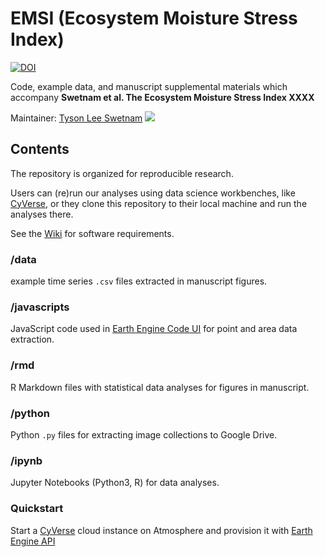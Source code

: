 # EMSI (Ecosystem Moisture Stress Index)

[![DOI](https://zenodo.org/badge/116533015.svg)](https://zenodo.org/badge/latestdoi/116533015)

Code, example data, and manuscript supplemental materials which accompany **Swetnam et al. The Ecosystem Moisture Stress Index XXXX**

Maintainer: [Tyson Lee Swetnam](http://tyson-swetnam.github.io/) [![](https://orcid.org/sites/default/files/images/orcid_16x16.png)](http://orcid.org/0000-0002-6639-7181)

## Contents

The repository is organized for reproducible research. 

Users can (re)run our analyses using data science workbenches, like [CyVerse](https://cyverse.org), or they clone this repository to their local machine and run the analyses there. 

See the [Wiki](https://github.com/tyson-swetnam/emsi/wiki) for software requirements.

### /data

example time series `.csv` files extracted in manuscript figures.

### /javascripts

JavaScript code used in [Earth Engine Code UI](https://code.earthengine.google.com/) for point and area data extraction.

### /rmd

R Markdown files with statistical data analyses for figures in manuscript. 

### /python

Python `.py` files for extracting image collections to Google Drive.

### /ipynb

Jupyter Notebooks (Python3, R) for data analyses.

### Quickstart

Start a [CyVerse](https://cyverse.org) cloud instance on Atmosphere and provision it with [Earth Engine API](atmo.md)

